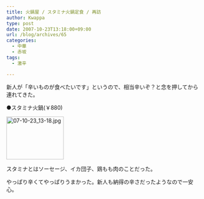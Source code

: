```yaml
---
title: 火鍋屋 / スタミナ火鍋定食 / 再訪
author: Kwappa
type: post
date: 2007-10-23T13:18:00+09:00
url: /blog/archives/65
categories:
  - 中華
  - 赤坂
tags:
  - 激辛

---
```

新人が「辛いものが食べたいです」というので、相当辛いぞ？と念を押してから連れてきた。
  
●スタミナ火鍋(￥880)
  
<a href="http://akasakalunch.up.seesaa.net/image/07-10-23_13-18.jpg" target="_blank" rel="noopener noreferrer"><img src="http://akasakalunch.up.seesaa.net/image/07-10-23_13-18-thumbnail2.jpg" border="0" alt="07-10-23_13-18.jpg" width="150" height="112" /></a>
  
スタミナとはソーセージ、イカ団子、鶏もも肉のことだった。
  
やっぱり辛くてやっぱりうまかった。新人も納得の辛さだったようなので一安心。
